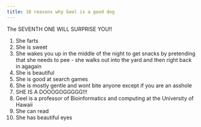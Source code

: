 ```yaml
---
title: 10 reasons why Geel is a good dog
---
```


The SEVENTH ONE WILL SURPRISE YOU!!

1. She farts
2. She is sweet
3. She wakes you up in the middle of the night to get snacks by pretending that she needs to pee - she walks out into the yard and then right back in agagain
4. She is beautiful
5. She is good at search games
6. She is mostly gentle and wont bite anyone except if you are an asshole
7. SHE IS A DOOOGOGGGGG!!!
8. Geel is a professor of Bioinformatics and computing at the University of Hawaii
9. She can read
10. She has beautiful eyes
